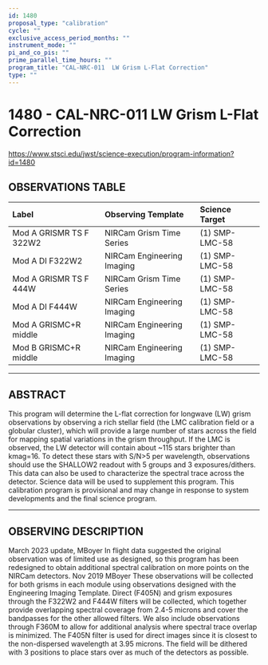 ```yaml
---
id: 1480
proposal_type: "calibration"
cycle: ""
exclusive_access_period_months: ""
instrument_mode: ""
pi_and_co_pis: ""
prime_parallel_time_hours: ""
program_title: "CAL-NRC-011  LW Grism L-Flat Correction"
type: ""
---
```

# 1480 - CAL-NRC-011  LW Grism L-Flat Correction
https://www.stsci.edu/jwst/science-execution/program-information?id=1480
## OBSERVATIONS TABLE
| Label                      | Observing Template           | Science Target    |
| :------------------------- | :--------------------------- | :---------------- |
| Mod A GRISMR TS F 322W2    | NIRCam Grism Time Series     | (1) SMP-LMC-58    |
| Mod A DI F322W2            | NIRCam Engineering Imaging   | (1) SMP-LMC-58    |
| Mod A GRISMR TS F 444W    | NIRCam Grism Time Series     | (1) SMP-LMC-58    |
| Mod A DI F444W             | NIRCam Engineering Imaging   | (1) SMP-LMC-58    |
| Mod A GRISMC+R middle      | NIRCam Engineering Imaging   | (1) SMP-LMC-58    |
| Mod B GRISMC+R middle      | NIRCam Engineering Imaging   | (1) SMP-LMC-58    |

---

## ABSTRACT

This program will determine the L-flat correction for longwave (LW) grism observations by observing a rich stellar field (the LMC calibration field or a globular cluster), which will provide a large number of stars across the field for mapping spatial variations in the grism throughput. If the LMC is observed, the LW detector will contain about ~115 stars brighter than kmag=16. To detect these stars with S/N>5 per wavelength, observations should use the SHALLOW2 readout with 5 groups and 3 exposures/dithers. This data can also be used to characterize the spectral trace across the detector. Science data will be used to supplement this program.
This calibration program is provisional and may change in response to system developments and the final science program.

---

## OBSERVING DESCRIPTION

March 2023 update, MBoyer
In flight data suggested the original observation was of limited use as designed, so this program has been redesigned to obtain additional spectral calibration on more points on the NIRCam detectors.
Nov 2019 MBoyer
These observations will be collected for both grisms in each module using observations designed with the Engineering Imaging Template. Direct (F405N) and grism exposures through the F322W2 and F444W filters will be collected, which together provide overlapping spectral coverage from 2.4-5 microns and cover the bandpasses for the other allowed filters. We also include observations through F360M to allow for additional analysis where spectral trace overlap is minimized. The F405N filter is used for direct images since it is closest to the non-dispersed wavelength at 3.95 microns. The field will be dithered with 3 positions to place stars over as much of the detectors as possible.
